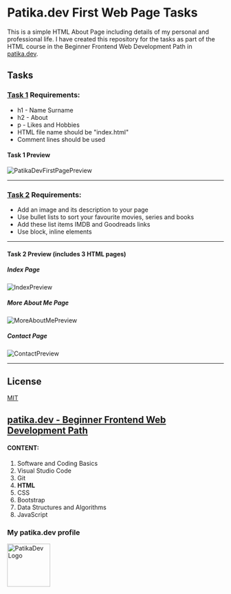 # Patika.dev First Web Page Tasks

This is a simple HTML About Page including details of my personal and professional life. I have created this repository for the tasks as part of the HTML course in the Beginner Frontend Web Development Path in [patika.dev](https://patika.dev/).

## Tasks

### [Task 1](https://app.patika.dev/courses/html/odev1) Requirements:
* h1 - Name Surname
* h2 - About
* p - Likes and Hobbies
* HTML file name should be "index.html"
* Comment lines should be used

#### Task 1 Preview

![PatikaDevFirstPagePreview](https://lh3.googleusercontent.com/F3Q1I0gXVJk4plxLQzNOvR44GkxZjtvTGhaBneGFOkRFwf99qVblYysoV77Uspiik0zfTo5q4ReCqG0XK1zDJjb_0Oo0ooCGZk7xrs686VU2gnjgPZl-F2iW9Bad7gwuKy9VhEhGiFQ=w2400)

---

### [Task 2](https://app.patika.dev/courses/html/odev2) Requirements:
* Add an image and its description to your page 
* Use bullet lists to sort your favourite movies, series and books
* Add these list items IMDB and Goodreads links
* Use block, inline elements

---

#### Task 2  Preview (includes 3 HTML pages)
##### Index Page
![IndexPreview](https://lh3.googleusercontent.com/BDYZXze2xofwe6i-3Mmm-D-h8BZSweuFbcUFVE09SqFBMoFrkxhriCvTQNFjtzn7bFJ9JCXswwo947ly1QFqtQvm3QLEgZDYX1CqSFlRN9Bc3xxvkBOzr8NYJcg6eW9X9EoqlPY7ydc=w2400)

##### More About Me Page
![MoreAboutMePreview](https://lh3.googleusercontent.com/BRpimZIg9DYdV65asT32t1gTuo_vSpeA87jl6JWelr4-3_-Pni8O4O7ZlX1Wfek7jOri1qRNhVtci0viRwI4RWb_S9cFBLN8JiXKF-za2kj2TVL25HK9ItBHEBJYvnSs3Dn0hn_7BFk=w2400)

##### Contact Page
![ContactPreview](https://lh3.googleusercontent.com/8Q0pQV2_QhkwAIqGM96-2fnm_fP6MCl-r4AeT68EL0jufRnynX4L-_-dnpYyCd_uVfYsWWfRKhLb9RkJp-P7Xt6Y-u9UNK1c5AkZf9F5-_zha8dQUydNyLxZbLJPLQRme8svnpnslEw=w2400)

---

## License

[MIT](https://choosealicense.com/licenses/mit/)

## [patika.dev - Beginner Frontend Web Development Path](https://app.patika.dev/paths/baslangic-seviye-frontend-web-development-patikasi)

#### CONTENT:
1. Software and Coding Basics
2. Visual Studio Code
3. Git
4. **HTML**
5. CSS
6. Bootstrap
7. Data Structures and Algorithms
8. JavaScript

### My patika.dev profile

<a href="https://app.patika.dev/hulyamartli"><img src="https://lh3.googleusercontent.com/pw/AMWts8DDaslCyOx3O92hkQj2cbszknAS3WSaQVoch6Vhy6esCHip8gWN6lOIK-mtard_bBQDrgWVeOIsfoPT3V-bMFtq14Ju5tXG2KTDVhu0myNbQyJbkFSDcvdr_VnTXBFJ2Q22pUGHAnPX7o5cOdeV5ulQFQ=w293-h134-no?authuser=0" width="100" alt="PatikaDev Logo"></a>
